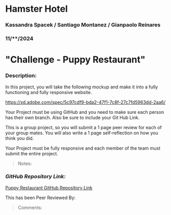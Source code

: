 # Hamster Hotel

### Kassandra Spacek / Santiago Montanez / Gianpaolo Reinares
### 11/**/2024
# "Challenge - Puppy Restaurant"
### Description: 
In this project, you will take the following mockup and make it into a fully functioning and fully responsive website.

https://xd.adobe.com/spec/5c97cdf9-bda2-47f1-7c8f-27c7fd5963dd-2aa6/

Your Project must be using GitHub and you need to make sure each person has their own branch. Also be sure to include your Git Hub Link.

This is a group project, so you will submit a 1 page peer review for each of your group mates. You will also write a 1 page self-reflection on how you think you did.

Your Project must be fully responsive and each member of the team must submit the entire project.

> Notes: 


### _GitHub Repository Link:_
[Puppy Restaurant GitHub Repository Link]()


This has been Peer Reviewed By: 
> Comments: 
